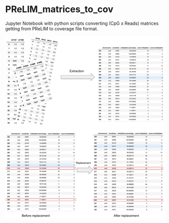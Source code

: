 # PReLIM_matrices_to_cov
Jupyter Notebook with python scripts converting (CpG x Reads) matrices getting from PReLIM to coverage file format.

![alt text](Extraction.png)
![alt text](Replace_by_imputed.png)
